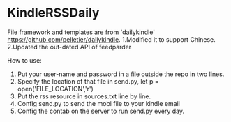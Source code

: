 KindleRSSDaily
===

File framework and templates are from 'dailykindle' https://github.com/pelletier/dailykindle.
1.Modified it to support Chinese.
2.Updated the out-dated API of feedparder


How to use:

1. Put your user-name and password in a file outside the repo in two lines.
2. Specify the location of that file in send.py, let p = open('FILE_LOCATION','r')
3. Put the rss resource in sources.txt line by line.
4. Config send.py to send the mobi file to your kindle email
5. Config the contab on the server to run send.py every day.



